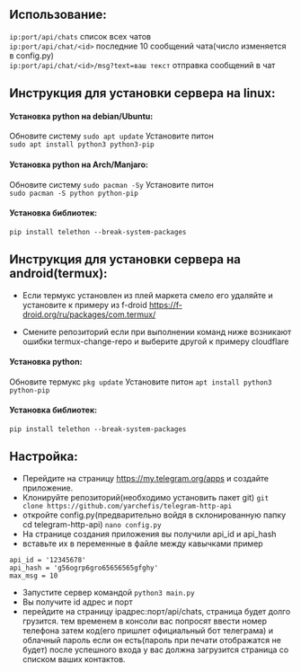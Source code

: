 ## Использование:
```ip:port/api/chats``` список всех чатов    
```ip:port/api/chat/<id>``` последние 10 сообщений чата(число изменяется в config.py)    
```ip:port/api/chat/<id>/msg?text=ваш текст``` отправка сообщений в чат    


## Инструкция для установки сервера на linux:    

#### Установка python на debian/Ubuntu:    
Обновите систему ```sudo apt update```
Установите питон    
```sudo apt install python3 python3-pip```

#### Установка python на Arch/Manjaro:    
Обновите систему ```sudo pacman -Sy```
Установите питон    
```sudo pacman -S python python-pip```
    
#### Установка библиотек:    
```pip install telethon --break-system-packages```
    
## Инструкция для установки сервера на android(termux):

- Если термукс установлен из плей маркета смело его удаляйте и установите к примеру из f-droid https://f-droid.org/ru/packages/com.termux/

- Смените репозиторий если при выполнении команд ниже возникают ошибки
termux-change-repo
и выберите другой к примеру cloudflare

#### Установка python:
Обновите термукс ```pkg update```
Установите питон ```apt install python3 python-pip```

#### Установка библиотек:
```pip install telethon --break-system-packages```


  
## Настройка:    
- Перейдите на страницу https://my.telegram.org/apps и создайте приложение.    
- Клонируйте репозиторий(необходимо установить пакет git)
```git clone https://github.com/yarchefis/telegram-http-api```   
- откройте config.py(предварительно войдя в cклонированную папку cd telegram-http-api)
```nano config.py```    
- На странице создания приложения вы получили api_id и api_hash   
- вставьте их в переменные в файле между кавычками
пример    
```
api_id = '12345678'
api_hash = 'g56ogrp6gro65656565gfghy'
max_msg = 10 
```
- Запустите сервер командой ```python3 main.py```
- Вы получите id адрес и порт
- перейдите на страницу ipадрес:порт/api/chats, страница будет долго грузится.
тем временем в консоли вас попросят ввести номер телефона затем код(его пришлет официальный бот телеграма) и облачный пароль если он есть(пароль при печати отображатся не будет)
после успешного входа у вас должна загрузится страница со списком ваших контактов.
